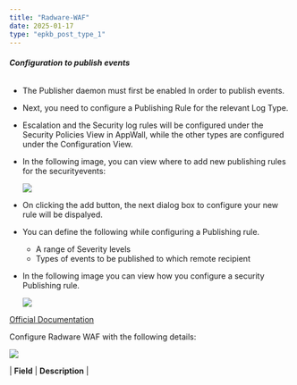 ```yaml
---
title: "Radware-WAF"
date: 2025-01-17
type: "epkb_post_type_1"
---
```


###### **Configuration to publish events**

- The Publisher daemon must first be enabled In order to publish events.
- Next, you need to configure a Publishing Rule for the relevant Log Type.
- Escalation and the Security log rules will be configured under the Security Policies View in AppWall, while the other types are configured under the Configuration View.
- In the following image, you can view where to add new publishing rules for the securityevents:  
    
    ![](./Radware-WAF-img/image-png-Oct-10-2022-10-33-01-85-AM.png)
    
- On clicking the add button, the next dialog box to configure your new rule will be dispalyed.
- You can define the following while configuring a Publishing rule.
    - A range of Severity levels
    - Types of events to be published to which remote recipient
- In the following image you can view how you configure a security Publishing rule.
    
    ![](images/image-png-Oct-10-2022-10-33-33-86-AM.png)
    

[Official Documentation](https://support.radware.com/ci/okcsFattach/get/15873_3)

Configure Radware WAF with the following details:

![](./Radware-WAF-img/image-png-Oct-10-2022-10-33-01-85-AM.png)

| **Field** | **Description** |
